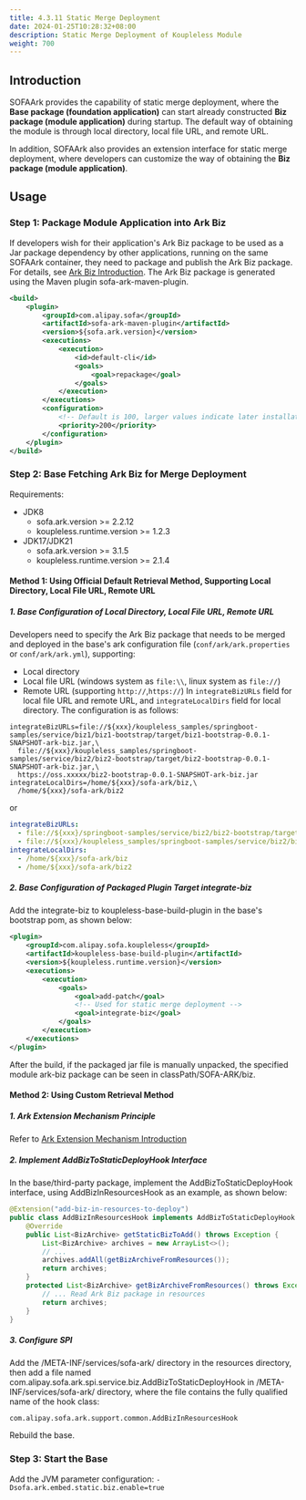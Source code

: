 ```yaml
---
title: 4.3.11 Static Merge Deployment
date: 2024-01-25T10:28:32+08:00
description: Static Merge Deployment of Koupleless Module
weight: 700
---
```


## Introduction
SOFAArk provides the capability of static merge deployment, where the **Base package (foundation application)** can start already constructed **Biz package (module application)** during startup. The default way of obtaining the module is through local directory, local file URL, and remote URL. 

In addition, SOFAArk also provides an extension interface for static merge deployment, where developers can customize the way of obtaining the **Biz package (module application)**.

## Usage
### Step 1: Package Module Application into Ark Biz
If developers wish for their application's Ark Biz package to be used as a Jar package dependency by other applications, running on the same SOFAArk container, they need to package and publish the Ark Biz package. For details, see [Ark Biz Introduction](https://www.sofastack.tech/projects/sofa-boot/sofa-ark-ark-biz/). The Ark Biz package is generated using the Maven plugin sofa-ark-maven-plugin.

```xml
<build>
    <plugin>
        <groupId>com.alipay.sofa</groupId>
        <artifactId>sofa-ark-maven-plugin</artifactId>
        <version>${sofa.ark.version}</version>
        <executions>
            <execution>
                <id>default-cli</id>
                <goals>
                    <goal>repackage</goal>
                </goals>
            </execution>
        </executions>
        <configuration>
            <!-- Default is 100, larger values indicate later installation, with Koupleless runtime version greater than or equal to 1.2.2 -->
            <priority>200</priority>
        </configuration>
    </plugin>
</build>
```

### Step 2: Base Fetching Ark Biz for Merge Deployment
Requirements:
- JDK8
    - sofa.ark.version >= 2.2.12
    - koupleless.runtime.version >= 1.2.3
- JDK17/JDK21
    - sofa.ark.version >= 3.1.5
    - koupleless.runtime.version >= 2.1.4

#### Method 1: Using Official Default Retrieval Method, Supporting Local Directory, Local File URL, Remote URL
##### 1. Base Configuration of Local Directory, Local File URL, Remote URL
Developers need to specify the Ark Biz package that needs to be merged and deployed in the base's ark configuration file (`conf/ark/ark.properties` or `conf/ark/ark.yml`), supporting:
- Local directory
- Local file URL (windows system as `file:\\`, linux system as `file://`)
- Remote URL (supporting `http://`,`https://`)
  In `integrateBizURLs` field for local file URL and remote URL, and `integrateLocalDirs` field for local directory.
  The configuration is as follows:

```properties
integrateBizURLs=file://${xxx}/koupleless_samples/springboot-samples/service/biz1/biz1-bootstrap/target/biz1-bootstrap-0.0.1-SNAPSHOT-ark-biz.jar,\
  file://${xxx}/koupleless_samples/springboot-samples/service/biz2/biz2-bootstrap/target/biz2-bootstrap-0.0.1-SNAPSHOT-ark-biz.jar,\
  https://oss.xxxxx/biz2-bootstrap-0.0.1-SNAPSHOT-ark-biz.jar
integrateLocalDirs=/home/${xxx}/sofa-ark/biz,\
  /home/${xxx}/sofa-ark/biz2
```

or

```yaml
integrateBizURLs:
  - file://${xxx}/springboot-samples/service/biz2/biz2-bootstrap/target/biz2-bootstrap-0.0.1-SNAPSHOT-ark-biz.jar
  - file://${xxx}/koupleless_samples/springboot-samples/service/biz2/biz2-bootstrap/target/biz2-bootstrap-0.0.1-SNAPSHOT-ark-biz.jar
integrateLocalDirs:
  - /home/${xxx}/sofa-ark/biz
  - /home/${xxx}/sofa-ark/biz2
```

##### 2. Base Configuration of Packaged Plugin Target integrate-biz
Add the <goal>integrate-biz</goal> to koupleless-base-build-plugin in the base's bootstrap pom, as shown below:

```xml
<plugin>
    <groupId>com.alipay.sofa.koupleless</groupId>
    <artifactId>koupleless-base-build-plugin</artifactId>
    <version>${koupleless.runtime.version}</version>
    <executions>
        <execution>
            <goals>
                <goal>add-patch</goal>
                <!-- Used for static merge deployment -->
                <goal>integrate-biz</goal>
            </goals>
        </execution>
    </executions>
</plugin>
```

After the build, if the packaged jar file is manually unpacked, the specified module ark-biz package can be seen in classPath/SOFA-ARK/biz.

#### Method 2: Using Custom Retrieval Method
##### 1. Ark Extension Mechanism Principle
Refer to [Ark Extension Mechanism Introduction](https://www.sofastack.tech/projects/sofa-boot/sofa-ark-ark-extension/)

##### 2. Implement AddBizToStaticDeployHook Interface
In the base/third-party package, implement the AddBizToStaticDeployHook interface, using AddBizInResourcesHook as an example, as shown below:

```java
@Extension("add-biz-in-resources-to-deploy")
public class AddBizInResourcesHook implements AddBizToStaticDeployHook {
    @Override
    public List<BizArchive> getStaticBizToAdd() throws Exception {
        List<BizArchive> archives = new ArrayList<>();
        // ...
        archives.addAll(getBizArchiveFromResources());
        return archives;
    }
    protected List<BizArchive> getBizArchiveFromResources() throws Exception {
        // ... Read Ark Biz package in resources
        return archives;
    }
}
```

##### 3. Configure SPI
Add the /META-INF/services/sofa-ark/ directory in the resources directory, then add a file named com.alipay.sofa.ark.spi.service.biz.AddBizToStaticDeployHook in /META-INF/services/sofa-ark/ directory, where the file contains the fully qualified name of the hook class:

```text
com.alipay.sofa.ark.support.common.AddBizInResourcesHook
```

Rebuild the base.

### Step 3: Start the Base
Add the JVM parameter configuration: `-Dsofa.ark.embed.static.biz.enable=true`